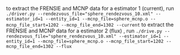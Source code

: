 to extract the FRENSIE and MCNP data for a estimator 1 (current), run `./driver.py --rendezvous_file="sphere_rendezvous_10.xml" --estimator_id=1 --entity_id=1 --mcnp_file=sphere_mcnp.o --mcnp_file_start=1202 --mcnp_file_end=1302 --current`
to extract the FRENSIE and MCNP data for a estimator 2 (flux) , run `./drive.py --rendezvous_file="sphere_rendezvous_10.xml" --estimator_id=1 --entity_id=1 --mcnp_file=sphere_mcnp.o --mcnp_file_start=1202 --mcnp_file_end=1302 --flux`